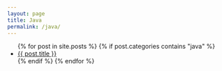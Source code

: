 ```yaml
---
layout: page
title: Java 
permalink: /java/
---
```


<ul>
{% for post in site.posts %}
    {% if post.categories contains "java" %}
    <li><a href="{{ post.url }}">{{ post.title }}</a></li>
    {% endif %}
{% endfor %}
</ul>
